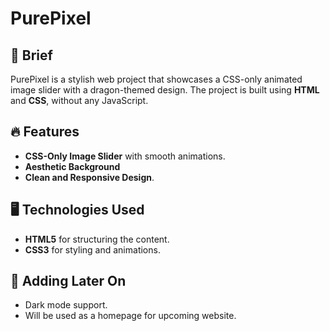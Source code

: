 # PurePixel

## 📌 Brief
PurePixel is a stylish web project that showcases a CSS-only animated image slider with a dragon-themed design. The project is built using **HTML** and **CSS**, without any JavaScript.

## 🔥 Features
- **CSS-Only Image Slider** with smooth animations.
- **Aesthetic Background**
- **Clean and Responsive Design**.

## 🖥️ Technologies Used
- **HTML5** for structuring the content.
- **CSS3** for styling and animations.

## 🚀 Adding Later On
- Dark mode support.
- Will be used as a homepage for upcoming website.

 

